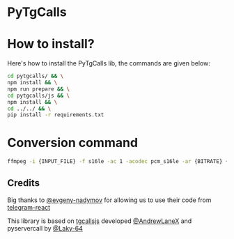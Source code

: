 # PyTgCalls

# How to install?
Here's how to install the PyTgCalls lib, the commands are given below:

``` bash
cd pytgcalls/ && \
npm install && \
npm run prepare && \
cd pytgcalls/js && \
npm install && \
cd ../../ && \
pip install -r requirements.txt
```

# Conversion command
``` bash
ffmpeg -i {INPUT_FILE} -f s16le -ac 1 -acodec pcm_s16le -ar {BITRATE} {OUTPUT_FILE}
```

## Credits
Big thanks to [@evgeny-nadymov] for allowing us to use their code from [telegram-react]

This library is based on [tgcallsjs] developed [@AndrewLaneX] and pyservercall by [@Laky-64]

[@evgeny-nadymov]: https://github.com/evgeny-nadymov/
[@AndrewLaneX]: https://github.com/AndrewLaneX/
[telegram-react]: https://github.com/evgeny-nadymov/telegram-react/
[tgcallsjs]: https://github.com/tgcallsjs/tgcalls
[pyservercall]: https://github.com/pytgcalls/pyservercall/
[@Laky-64]: https://github.com/Laky-64/
